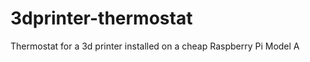 3dprinter-thermostat
====================

Thermostat for a 3d printer installed on a cheap Raspberry Pi Model A
